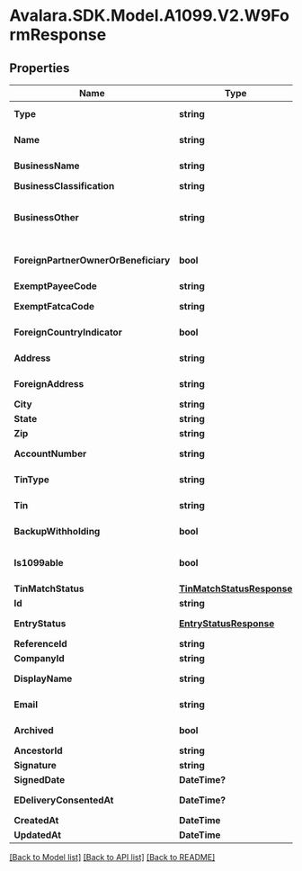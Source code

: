 # Avalara.SDK.Model.A1099.V2.W9FormResponse

## Properties

Name | Type | Description | Notes
------------ | ------------- | ------------- | -------------
**Type** | **string** | The form type (always \&quot;W9\&quot; for this model). | [optional] [readonly] 
**Name** | **string** | The name of the individual or entity associated with the form. | [optional] 
**BusinessName** | **string** | The name of the business associated with the form. | [optional] 
**BusinessClassification** | **string** | The classification of the business. | [optional] 
**BusinessOther** | **string** | The classification description when \&quot;businessClassification\&quot; is \&quot;Other\&quot;. | [optional] 
**ForeignPartnerOwnerOrBeneficiary** | **bool** | Indicates whether the individual is a foreign partner, owner, or beneficiary. | [optional] 
**ExemptPayeeCode** | **string** | The exempt payee code. | [optional] 
**ExemptFatcaCode** | **string** | The exemption from FATCA reporting code. | [optional] 
**ForeignCountryIndicator** | **bool** | Indicates whether the individual or entity is in a foreign country. | [optional] 
**Address** | **string** | The address of the individual or entity. | [optional] 
**ForeignAddress** | **string** | The foreign address of the individual or entity. | [optional] 
**City** | **string** | The city of the address. | [optional] 
**State** | **string** | The state of the address. | [optional] 
**Zip** | **string** | The ZIP code of the address. | [optional] 
**AccountNumber** | **string** | The account number associated with the form. | [optional] 
**TinType** | **string** | Tax Identification Number (TIN) type. | [optional] 
**Tin** | **string** | The taxpayer identification number (TIN). | [optional] 
**BackupWithholding** | **bool** | Indicates whether backup withholding applies. | [optional] 
**Is1099able** | **bool** | Indicates whether the individual or entity should be issued a 1099 form. | [optional] 
**TinMatchStatus** | [**TinMatchStatusResponse**](TinMatchStatusResponse.md) | The TIN Match status from IRS. | [optional] 
**Id** | **string** | The unique identifier for the form. | [optional] 
**EntryStatus** | [**EntryStatusResponse**](EntryStatusResponse.md) | The entry status information for the form. | [optional] 
**ReferenceId** | **string** | A reference identifier for the form. | [optional] 
**CompanyId** | **string** | The ID of the associated company. | [optional] 
**DisplayName** | **string** | The display name associated with the form. | [optional] 
**Email** | **string** | The email address of the individual associated with the form. | [optional] 
**Archived** | **bool** | Indicates whether the form is archived. | [optional] 
**AncestorId** | **string** | Form ID of previous version. | [optional] 
**Signature** | **string** | The signature of the form. | [optional] 
**SignedDate** | **DateTime?** | The date the form was signed. | [optional] 
**EDeliveryConsentedAt** | **DateTime?** | The date when e-delivery was consented. | [optional] 
**CreatedAt** | **DateTime** | The creation date of the form. | [optional] 
**UpdatedAt** | **DateTime** | The last updated date of the form. | [optional] 

[[Back to Model list]](../../../README.md#documentation-for-models) [[Back to API list]](../../../README.md#documentation-for-api-endpoints) [[Back to README]](../../../README.md)

